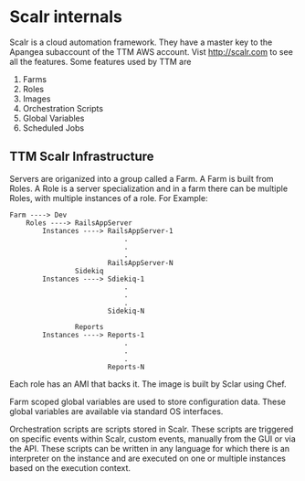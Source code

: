 # Scalr internals

Scalr is a cloud automation framework. They have a master key to the Apangea subaccount of the TTM AWS account. Vist http://scalr.com to see all the features. Some features used by TTM are

1. Farms
2. Roles
3. Images
4. Orchestration Scripts
5. Global Variables
6. Scheduled Jobs

## TTM Scalr Infrastructure

Servers are origanized into a group called a Farm. A Farm is built from Roles. A Role is a server specialization and in a farm there can be multiple Roles, with multiple instances of a role. For Example:

```
Farm ----> Dev
    Roles ----> RailsAppServer
        Instances ----> RailsAppServer-1
                            .
                            .
                            .
                        RailsAppServer-N
                Sidekiq
        Instances ----> Sdiekiq-1
                            .
                            .
                            .
                        Sidekiq-N

                Reports
        Instances ----> Reports-1
                            .
                            .
                            .
                        Reports-N
```

Each role has an AMI that backs it. The image is built by Sclar using Chef.

Farm scoped global variables are used to store configuration data. These global variables are available via standard OS interfaces.

Orchestration scripts are scripts stored in Scalr. These scripts are triggered on specific events within Scalr, custom events, manually from the GUI or via the API. These scripts can be written in any language for which there is an interpreter on the instance and are executed on one or multiple instances based on the execution context.
